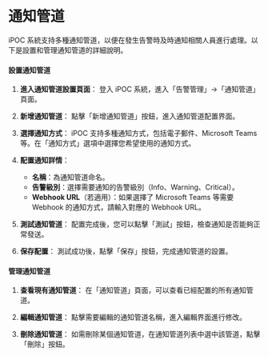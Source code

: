 # 通知管道

iPOC 系統支持多種通知管道，以便在發生告警時及時通知相關人員進行處理。以下是設置和管理通知管道的詳細說明。

#### 設置通知管道

1. **進入通知管道設置頁面**：
   登入 iPOC 系統，進入「告警管理」->「通知管道」頁面。

2. **新增通知管道**：
   點擊「新增通知管道」按鈕，進入通知管道配置界面。

3. **選擇通知方式**：
   iPOC 支持多種通知方式，包括電子郵件、Microsoft Teams 等。在「通知方式」選項中選擇您希望使用的通知方式。

4. **配置通知詳情**：
   - **名稱**：為通知管道命名。
   - **告警級別**：選擇需要通知的告警級別（Info、Warning、Critical）。
   - **Webhook URL**（若適用）：如果選擇了 Microsoft Teams 等需要 Webhook 的通知方式，請輸入對應的 Webhook URL。

5. **測試通知管道**：
   配置完成後，您可以點擊「測試」按鈕，檢查通知是否能夠正常發送。

6. **保存配置**：
   測試成功後，點擊「保存」按鈕，完成通知管道的設置。

#### 管理通知管道

1. **查看現有通知管道**：
   在「通知管道」頁面，可以查看已經配置的所有通知管道。

2. **編輯通知管道**：
   點擊需要編輯的通知管道名稱，進入編輯界面進行修改。

3. **刪除通知管道**：
   如需刪除某個通知管道，在通知管道列表中選中該管道，點擊「刪除」按鈕。
